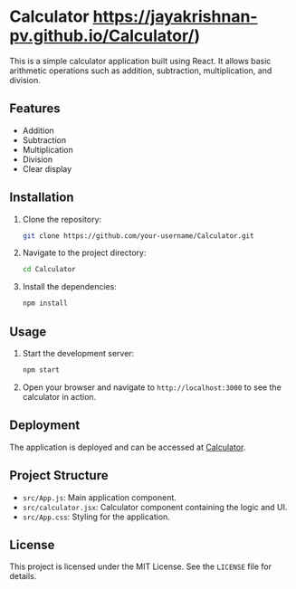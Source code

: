 # Calculator https://jayakrishnan-pv.github.io/Calculator/)

This is a simple calculator application built using React. It allows basic arithmetic operations such as addition, subtraction, multiplication, and division.

## Features

- Addition
- Subtraction
- Multiplication
- Division
- Clear display

## Installation

1. Clone the repository:
    ```bash
    git clone https://github.com/your-username/Calculator.git
    ```
2. Navigate to the project directory:
    ```bash
    cd Calculator
    ```
3. Install the dependencies:
    ```bash
    npm install
    ```

## Usage

1. Start the development server:
    ```bash
    npm start
    ```
2. Open your browser and navigate to `http://localhost:3000` to see the calculator in action.

## Deployment

The application is deployed and can be accessed at [Calculator](https://jayakrishnan-pv.github.io/Calculator/).

## Project Structure

- `src/App.js`: Main application component.
- `src/calculator.jsx`: Calculator component containing the logic and UI.
- `src/App.css`: Styling for the application.

## License

This project is licensed under the MIT License. See the `LICENSE` file for details.
